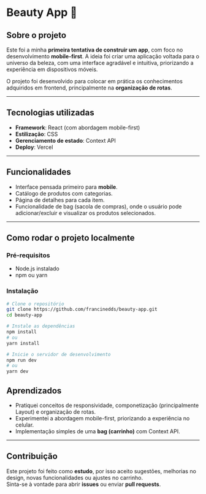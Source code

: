# Beauty App 💄

## Sobre o projeto

Este foi a minha **primeira tentativa de construir um app**, com foco no desenvolvimento **mobile-first**. A ideia foi criar uma aplicação voltada para o universo da beleza, com uma interface agradável e intuitiva, priorizando a experiência em dispositivos móveis.

O projeto foi desenvolvido para colocar em prática os conhecimentos adquiridos em frontend, principalmente na **organização de rotas**.

---

## Tecnologias utilizadas

- **Framework**: React (com abordagem mobile-first)
- **Estilização**: CSS
- **Gerenciamento de estado**: Context API
- **Deploy**: Vercel

---

## Funcionalidades

- Interface pensada primeiro para **mobile**.
- Catálogo de produtos com categorias.
- Página de detalhes para cada item.
- Funcionalidade de bag (sacola de compras), onde o usuário pode adicionar/excluir e visualizar os produtos selecionados.

---

## Como rodar o projeto localmente

### Pré‑requisitos

- Node.js instalado
- npm ou yarn

### Instalação

```bash
# Clone o repositório
git clone https://github.com/francinedds/beauty-app.git
cd beauty-app

# Instale as dependências
npm install
# ou
yarn install

# Inicie o servidor de desenvolvimento
npm run dev
# ou
yarn dev
```

## Aprendizados

- Pratiquei conceitos de responsividade, componetização (principalmente Layout) e organização de rotas.
- Experimentei a abordagem mobile-first, priorizando a experiência no celular.
- Implementação simples de uma **bag (carrinho)** com Context API.

---

## Contribuição

Este projeto foi feito como **estudo**, por isso aceito sugestões, melhorias no design, novas funcionalidades ou ajustes no carrinho.  
Sinta-se à vontade para abrir **issues** ou enviar **pull requests**.




